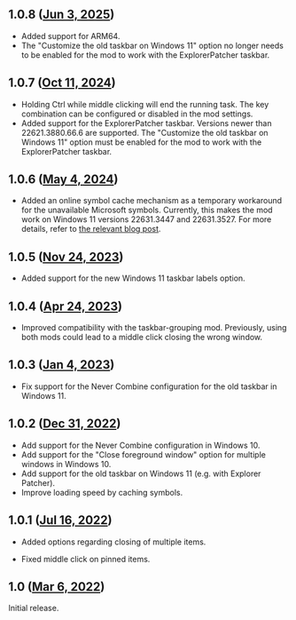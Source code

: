 ## 1.0.8 ([Jun 3, 2025](https://github.com/ramensoftware/windhawk-mods/blob/78fc318a181cfb5299fab5beaf42a8726ebe5f9e/mods/taskbar-button-click.wh.cpp))

* Added support for ARM64.
* The "Customize the old taskbar on Windows 11" option no longer needs to be enabled for the mod to work with the ExplorerPatcher taskbar.

## 1.0.7 ([Oct 11, 2024](https://github.com/ramensoftware/windhawk-mods/blob/d190ad2c0e8b24bd6b46292507fceaad45472d8f/mods/taskbar-button-click.wh.cpp))

* Holding Ctrl while middle clicking will end the running task. The key combination can be configured or disabled in the mod settings.
* Added support for the ExplorerPatcher taskbar. Versions newer than 22621.3880.66.6 are supported. The "Customize the old taskbar on Windows 11" option must be enabled for the mod to work with the ExplorerPatcher taskbar.

## 1.0.6 ([May 4, 2024](https://github.com/ramensoftware/windhawk-mods/blob/f49525eaab8fbdf923f203c514c42b215eeab10e/mods/taskbar-button-click.wh.cpp))

* Added an online symbol cache mechanism as a temporary workaround for the unavailable Microsoft symbols. Currently, this makes the mod work on Windows 11 versions 22631.3447 and 22631.3527. For more details, refer to [the relevant blog post](https://ramensoftware.com/windhawk-and-symbol-download-errors).

## 1.0.5 ([Nov 24, 2023](https://github.com/ramensoftware/windhawk-mods/blob/1f28d4e873e7790ddb44cf727fbf6d90c0a8167a/mods/taskbar-button-click.wh.cpp))

* Added support for the new Windows 11 taskbar labels option.

## 1.0.4 ([Apr 24, 2023](https://github.com/ramensoftware/windhawk-mods/blob/0ff37a61a6d89141553c7109ffd4170e5a0d5009/mods/taskbar-button-click.wh.cpp))

* Improved compatibility with the taskbar-grouping mod. Previously, using both mods could lead to a middle click closing the wrong window.

## 1.0.3 ([Jan 4, 2023](https://github.com/ramensoftware/windhawk-mods/blob/5f8922e7da38b162738fc5b7e4c86528654a6e6a/mods/taskbar-button-click.wh.cpp))

* Fix support for the Never Combine configuration for the old taskbar in Windows 11.

## 1.0.2 ([Dec 31, 2022](https://github.com/ramensoftware/windhawk-mods/blob/2bf09d3193530d74167e7123f7ff4d0412bdda4f/mods/taskbar-button-click.wh.cpp))

* Add support for the Never Combine configuration in Windows 10.
* Add support for the "Close foreground window" option for multiple windows in Windows 10.
* Add support for the old taskbar on Windows 11 (e.g. with Explorer Patcher).
* Improve loading speed by caching symbols.

## 1.0.1 ([Jul 16, 2022](https://github.com/ramensoftware/windhawk-mods/blob/ee201c1c1ae87d057978fc4b6a315be4a9382f90/mods/taskbar-button-click.wh.cpp))

* Added options regarding closing of multiple items.

* Fixed middle click on pinned items.

## 1.0 ([Mar 6, 2022](https://github.com/ramensoftware/windhawk-mods/blob/85322d8095db39e00abcd70168b490c9602c43d4/mods/taskbar-button-click.wh.cpp))

Initial release.
